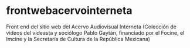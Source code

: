# frontwebacervointerneta
Front end del sitio web del Acervo Audiovisual Interneta (Colección de videos del videasta y sociólogo Pablo Gaytán, financiado por el Focine, el Imcine y la Secretaría de Cultura de la República Mexicana)
